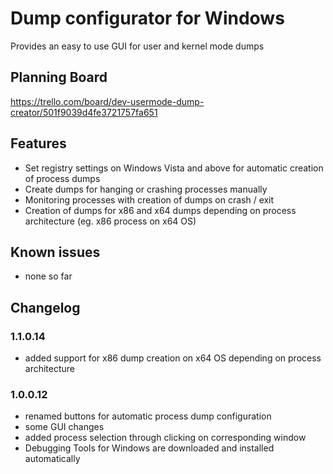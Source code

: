 # Dump configurator for Windows

Provides an easy to use GUI for user and kernel mode dumps

## Planning Board

https://trello.com/board/dev-usermode-dump-creator/501f9039d4fe3721757fa651

## Features
* Set registry settings on Windows Vista and above for automatic creation of process dumps
* Create dumps for hanging or crashing processes manually
* Monitoring processes with creation of dumps on crash / exit
* Creation of dumps for x86 and x64 dumps depending on process architecture (eg. x86 process on x64 OS)

## Known issues
* none so far

## Changelog
### 1.1.0.14
* added support for x86 dump creation on x64 OS depending on process architecture

### 1.0.0.12
* renamed buttons for automatic process dump configuration
* some GUI changes
* added process selection through clicking on corresponding window
* Debugging Tools for Windows are downloaded and installed automatically